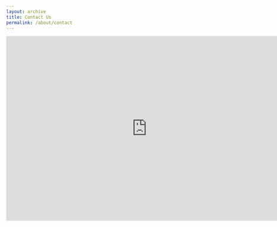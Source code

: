```yaml
---
layout: archive
title: Contact Us
permalink: /about/contact
---
```

<iframe src="https://docs.google.com/forms/d/e/1FAIpQLScF8Rgd1kMva7P2EZqaaQe6SWFdd-iBq262j6I737k7V9EI1A/viewform?embedded=true" width="760" height="500" frameborder="0" marginheight="0" marginwidth="0">Loading...</iframe>
